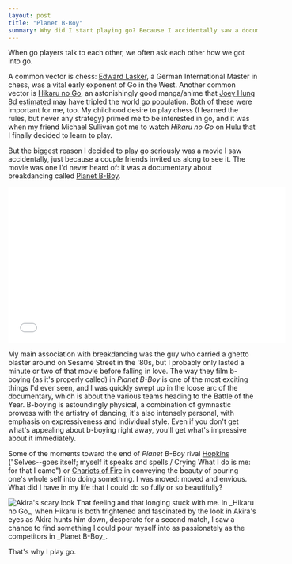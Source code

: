 ```yaml
---
layout: post
title: "Planet B-Boy"
summary: Why did I start playing go? Because I accidentally saw a documentary about breakdancing.
---
```

When go players talk to each other, we often ask each other how we got into go.

A common vector is chess: [Edward Lasker](http://en.wikipedia.org/wiki/Edward_Lasker), a German International Master in chess, was a vital early exponent of Go in the West. Another common vector is [Hikaru no Go](http://www.hulu.com/hikaru-no-go), an astonishingly good manga/anime that [Joey Hung 8d estimated](http://senseis.xmp.net/?HikaruNoGo) may have tripled the world go population. Both of these were important for me, too. My childhood desire to play chess (I learned the rules, but never any strategy) primed me to be interested in go, and it was when my friend Michael Sullivan got me to watch _Hikaru no Go_ on Hulu that I finally decided to learn to play.

But the biggest reason I decided to play go seriously was a movie I saw accidentally, just because a couple friends invited us along to see it. The movie was one I'd never heard of: it was a documentary about breakdancing called [Planet B-Boy](http://www.imdb.com/title/tt0770796/).

<iframe width="560" height="315" src="//www.youtube.com/embed/PpntYFfVoQU" frameborder="0"> </iframe>

My main association with breakdancing was the guy who carried a ghetto blaster around on Sesame Street in the '80s, but I probably only lasted a minute or two of that movie before falling in love. The way they film b-boying (as it's properly called) in _Planet B-Boy_ is one of the most exciting things I'd ever seen, and I was quickly swept up in the loose arc of the documentary, which is about the various teams heading to the Battle of the Year. B-boying is astoundingly physical, a combination of gymnastic prowess with the artistry of dancing; it's also intensely personal, with emphasis on expressiveness and individual style. Even if you don't get what's appealing about b-boying right away, you'll get what's impressive about it immediately.

Some of the moments toward the end of _Planet B-Boy_ rival [Hopkins](http://www.bartleby.com/122/34.html) ("Selves--goes itself; myself it speaks and spells / Crying What I do is me: for that I came") or [Chariots of Fire](http://www.imdb.com/title/tt0082158/) in conveying the beauty of pouring one's whole self into doing something. I was moved: moved and envious. What did I have in my life that I could do so fully or so beautifully?

<img src="/images/posts/akira.png" class="l-full" style="max-width: 661px;" alt="Akira's scary look">
That feeling and that longing stuck with me. In _Hikaru no Go_, when Hikaru is both frightened and fascinated by the look in Akira's eyes as Akira hunts him down, desperate for a second match, I saw a chance to find something I could pour myself into as passionately as the competitors in _Planet B-Boy_.

That's why I play go.
